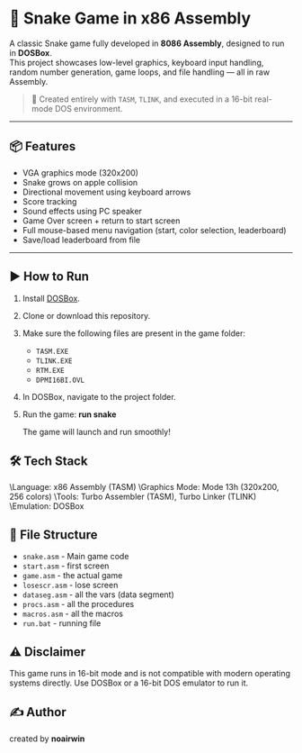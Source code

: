 # 🐍 Snake Game in x86 Assembly

A classic Snake game fully developed in **8086 Assembly**, designed to run in **DOSBox**.  
This project showcases low-level graphics, keyboard input handling, random number generation, game loops, and file handling — all in raw Assembly.

> 🔧 Created entirely with `TASM`, `TLINK`, and executed in a 16-bit real-mode DOS environment.

---

## 📦 Features

- VGA graphics mode (320x200)
- Snake grows on apple collision
- Directional movement using keyboard arrows
- Score tracking
- Sound effects using PC speaker
- Game Over screen + return to start screen
- Full mouse-based menu navigation (start, color selection, leaderboard)
- Save/load leaderboard from file

---

## ▶️ How to Run

1. Install [DOSBox](https://www.dosbox.com/).
2. Clone or download this repository.
3. Make sure the following files are present in the game folder:
   - `TASM.EXE`
   - `TLINK.EXE`
   - `RTM.EXE`
   - `DPMI16BI.OVL`
4. In DOSBox, navigate to the project folder.
5. Run the game:
  **run snake**

   The game will launch and run smoothly!

## 🛠 Tech Stack
\Language: x86 Assembly (TASM)
\Graphics Mode: Mode 13h (320x200, 256 colors)
\Tools: Turbo Assembler (TASM), Turbo Linker (TLINK)
\Emulation: DOSBox


## 📁 File Structure
- `snake.asm`         - Main game code
- `start.asm`         - first screen
- `game.asm`          - the actual game 
- `losescr.asm`       - lose screen
- `dataseg.asm`       - all the vars (data segment)
- `procs.asm`         - all the procedures
- `macros.asm`        - all the macros
- `run.bat`           - running file
## ⚠️ Disclaimer
This game runs in 16-bit mode and is not compatible with modern operating systems directly.
Use DOSBox or a 16-bit DOS emulator to run it.

## ✍️ Author
created by **noairwin**
